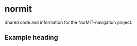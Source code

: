normit
======

Shared code and information for the NorMIT-navigation project.

Example heading
-----------------

